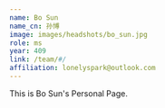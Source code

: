 ```yaml
---
name: Bo Sun
name_cn: 孙博
image: images/headshots/bo_sun.jpg
role: ms
year: 409
link: /team/#/
affiliation: lonelyspark@outlook.com
---
```


This is Bo Sun's Personal Page.